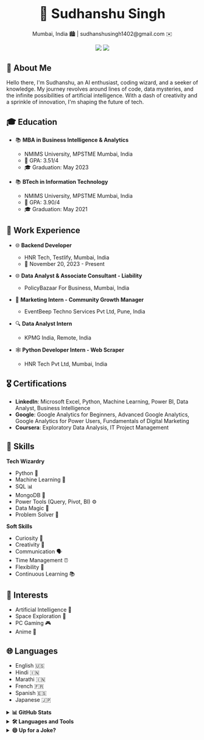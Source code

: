 <div align="center">
    <h1 style="font-size: 2.5em;">🚀 Sudhanshu Singh</h1>
    <p>Mumbai, India 🏙️ | sudhanshusingh1402@gmail.com ✉️</p>
    <a href="https://www.linkedin.com/in/sudhanshusingh1402"><img src="https://img.shields.io/badge/LinkedIn-sudhanshusingh1402-blue?style=flat&logo=linkedin"></a>
    <a href="https://github.com/sudhanshu1402"><img src="https://img.shields.io/badge/GitHub-sudhanshu1402-black?style=flat&logo=github"></a>
</div>

## 🌠 About Me
Hello there, I'm Sudhanshu, an AI enthusiast, coding wizard, and a seeker of knowledge. My journey revolves around lines of code, data mysteries, and the infinite possibilities of artificial intelligence. With a dash of creativity and a sprinkle of innovation, I'm shaping the future of tech.

## 🎓 Education
- 📚 **MBA in Business Intelligence & Analytics**
  - NMIMS University, MPSTME Mumbai, India
  - 🌟 GPA: 3.51/4
  - 🎓 Graduation: May 2023

- 📚 **BTech in Information Technology**
  - NMIMS University, MPSTME Mumbai, India
  - 🌟 GPA: 3.90/4
  - 🎓 Graduation: May 2021

## 💼 Work Experience
- 🌐 **Backend Developer**
  - HNR Tech, Testlify, Mumbai, India
  - 📅 November 20, 2023 - Present

- 🌐 **Data Analyst & Associate Consultant - Liability**
  - PolicyBazaar For Business, Mumbai, India

- 🚀 **Marketing Intern - Community Growth Manager**
  - EventBeep Techno Services Pvt Ltd, Pune, India

- 🔍 **Data Analyst Intern**
  - KPMG India, Remote, India

- 🕸️ **Python Developer Intern - Web Scraper**
  - HNR Tech Pvt Ltd, Mumbai, India

## 🎖️ Certifications
- **LinkedIn**: Microsoft Excel, Python, Machine Learning, Power BI, Data Analyst, Business Intelligence
- **Google**: Google Analytics for Beginners, Advanced Google Analytics, Google Analytics for Power Users, Fundamentals of Digital Marketing
- **Coursera**: Exploratory Data Analysis, IT Project Management

## 🔧 Skills
**Tech Wizardry**
- Python 🐍
- Machine Learning 🤖
- SQL 📊
- MongoDB 📂
- Power Tools (Query, Pivot, BI) ⚙️
- Data Magic 🎩
- Problem Solver 🧩

**Soft Skills**
- Curiosity 🌌
- Creativity 🎨
- Communication 🗣️
- Time Management ⏰
- Flexibility 🧘
- Continuous Learning 📚

## 💫 Interests
- Artificial Intelligence 🤯
- Space Exploration 🌌
- PC Gaming 🎮
- Anime 🌸

## 🌐 Languages
- English 🇺🇸
- Hindi 🇮🇳
- Marathi 🇮🇳
- French 🇫🇷
- Spanish 🇪🇸
- Japanese 🇯🇵

<details>
    <summary><b>📊 GitHub Stats</b></summary>
    <div align="center">
        <img src="https://github-readme-stats.vercel.app/api?username=sudhanshu1402&show_icons=true&theme=dark&count_private=true&include_all_commits=true" alt="sudhanshu1402's GitHub stats">
        <br>
        <img src="https://github-readme-stats.vercel.app/api/top-langs/?username=sudhanshu1402&layout=compact&show_icons=true&theme=dark" alt="Top Languages">
        <br>
        <img src="https://github-readme-streak-stats.herokuapp.com/?user=sudhanshu1402&show_icons=true&theme=dark" alt="GitHub Streak">
    </div>
</details> 

<details>
    <summary><b> 🛠️ Languages and Tools</b></summary>
    <div align="center">
        <!-- Add your favorite languages and tools with their icons here -->
    </div>
</details>

<details>
    <summary><b> 😄 Up for a Joke?</b></summary>
    <div align="center">
        <img src="https://readme-jokes.vercel.app/api" alt="Jokes Card">
    </div>
</details>